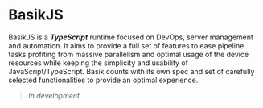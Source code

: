 # BasikJS

BasikJS is a ***TypeScript*** runtime focused on DevOps, server management and automation. It aims to provide a full set of features to ease pipeline tasks profiting from massive parallelism and optimal usage of the device resources while keeping the simplicity and usability of JavaScript/TypeScript. Basik counts with its own spec and set of carefully selected functionalities to provide an optimal experience.

> *In development*
